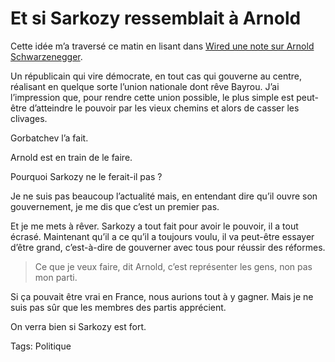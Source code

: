 # Et si Sarkozy ressemblait à Arnold

Cette idée m’a traversé ce matin en lisant dans [Wired une note sur Arnold Schwarzenegger](http://www.wired.com/wired/archive/15.05/feat_raves.html).

Un républicain qui vire démocrate, en tout cas qui gouverne au centre, réalisant en quelque sorte l’union nationale dont rêve Bayrou. J’ai l’impression que, pour rendre cette union possible, le plus simple est peut-être d’atteindre le pouvoir par les vieux chemins et alors de casser les clivages.

Gorbatchev l’a fait.

Arnold est en train de le faire.

Pourquoi Sarkozy ne le ferait-il pas ?

Je ne suis pas beaucoup l’actualité mais, en entendant dire qu’il ouvre son gouvernement, je me dis que c’est un premier pas.

Et je me mets à rêver. Sarkozy a tout fait pour avoir le pouvoir, il a tout écrasé. Maintenant qu’il a ce qu’il a toujours voulu, il va peut-être essayer d’être grand, c’est-à-dire de gouverner avec tous pour réussir des réformes.

> Ce que je veux faire, dit Arnold, c’est représenter les gens, non pas mon parti.

Si ça pouvait être vrai en France, nous aurions tout à y gagner. Mais je ne suis pas sûr que les membres des partis apprécient.

On verra bien si Sarkozy est fort.

Tags: Politique